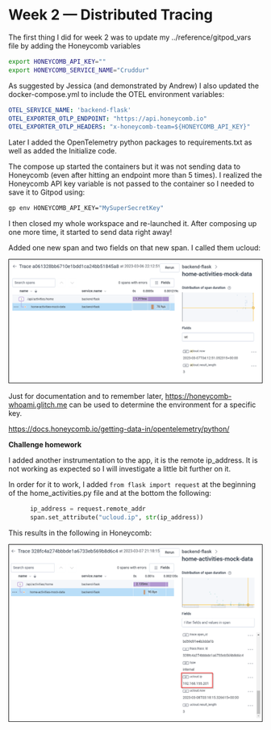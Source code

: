 # Week 2 — Distributed Tracing

The first thing I did for week 2 was to update my ../reference/gitpod_vars file by adding the Honeycomb variables

```bash
export HONEYCOMB_API_KEY=""
export HONEYCOMB_SERVICE_NAME="Cruddur"
```

As suggested by Jessica (and demonstrated by Andrew) I also updated the docker-compose.yml to include the OTEL environment variables:

```yml
OTEL_SERVICE_NAME: 'backend-flask'
OTEL_EXPORTER_OTLP_ENDPOINT: "https://api.honeycomb.io"
OTEL_EXPORTER_OTLP_HEADERS: "x-honeycomb-team=${HONEYCOMB_API_KEY}"
```

Later I added the OpenTelemetry python packages to requirements.txt as well as added the Initialize code.

The compose up started the containers but it was not sending data to Honeycomb (even after hitting an endpoint more than 5 times). I realized the Honeycomb API key variable is not passed to the container so I needed to save it to Gitpod using:

```bash
gp env HONEYCOMB_API_KEY="MySuperSecretKey"
```

I then closed my whole workspace and re-launched it. After composing up one more time, it started to send data right away!

Added one new span and two fields on that new span. I called them ucloud:

<img src="assets/week2/2023-03-02-Trace.png">

Just for documentation and to remember later, https://honeycomb-whoami.glitch.me can be used to determine the environment for a specific key.

https://docs.honeycomb.io/getting-data-in/opentelemetry/python/



**Challenge homework**

I added another instrumentation to the app, it is the remote ip_address. It is not working as expected so I will investigate a little bit further on it.

In order for it to work, I added ```from flask import request``` at the beginning of the home_activities.py file and at the bottom the following:

```python
      ip_address = request.remote_addr
      span.set_attribute("ucloud.ip", str(ip_address))
```

This results in the following in Honeycomb:

<img src="assets/week2/2023-03-02-Trace02.png">

